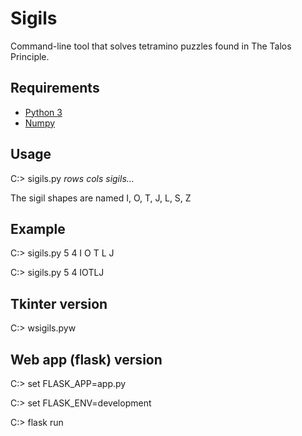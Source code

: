 # Sigils
Command-line tool that solves tetramino puzzles found in The Talos Principle.

## Requirements
- [Python 3](https://www.python.org/download)
- [Numpy](https://numpy.org/)

## Usage
C:> sigils.py *rows* *cols* *sigils...*

The sigil shapes are named I, O, T, J, L, S, Z

## Example
C:> sigils.py 5 4 I O T L J

C:> sigils.py 5 4 IOTLJ

## Tkinter version

C:> wsigils.pyw

## Web app (flask) version

C:> set FLASK_APP=app.py

C:> set FLASK_ENV=development

C:> flask run
